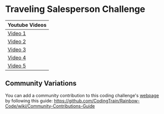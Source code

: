 Traveling Salesperson Challenge
======

| Youtube Videos |
| --- |
| [Video 1](https://www.youtube.com/watch?v=BAejnwN4Ccw) |
| [Video 2](https://www.youtube.com/watch?v=goUlyp4rwiU) |
| [Video 3](https://www.youtube.com/watch?v=9Xy-LMAfglE) |
| [Video 4](https://www.youtube.com/watch?v=M3KTWnTrU_c) |
| [Video 5](https://www.youtube.com/watch?v=hnxn6DtLYcY) |

Community Variations
------
You can add a community contribution to this coding challenge's [webpage](http://codingtrain.github.io/Rainbow-Code/CodingChallenges/35.1-tsp.html) by following this guide: https://github.com/CodingTrain/Rainbow-Code/wiki/Community-Contributions-Guide
